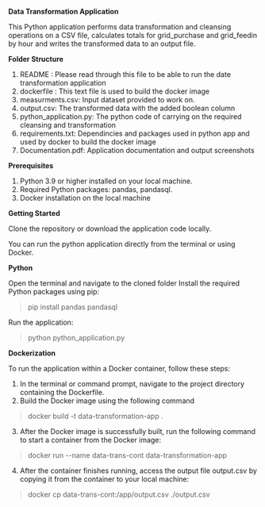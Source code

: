 **Data Transformation Application**

This Python application performs data transformation and cleansing operations on a CSV file, calculates totals for grid_purchase and grid_feedin by hour and writes the transformed data to an output file.

**Folder Structure**

1. README : Please read through this file to be able to run the date transformation application
2. dockerfile : This text file is used to build the docker image
3. measurments.csv: Input dataset provided to work on.
4. output.csv: The transformed data with the added boolean column
5. python_application.py: The python code of carrying on the required cleansing and transformation
6. requirements.txt: Dependincies and packages used in python app and used by docker to build the docker image
7. Documentation.pdf: Application documentation and output screenshots

**Prerequisites**

1. Python 3.9 or higher installed on your local machine.
2. Required Python packages: pandas, pandasql.
3. Docker installation on the local machine

**Getting Started**

Clone the repository or download the application code locally.

You can run the python application directly from the terminal or using Docker.

**Python**

Open the terminal and navigate to the cloned folder
Install the required Python packages using pip:
 > pip install pandas pandasql

Run the application:
 > python python_application.py

**Dockerization**

To run the application within a Docker container, follow these steps:

1. In the terminal or command prompt, navigate to the project directory containing the Dockerfile.
2. Build the Docker image using the following command
 > docker build -t data-transformation-app .

3. After the Docker image is successfully built, run the following command to start a container from the Docker image:
 > docker run --name data-trans-cont data-transformation-app

4. After the container finishes running, access the output file output.csv by copying it from the container to your local machine:
 > docker cp data-trans-cont:/app/output.csv ./output.csv
